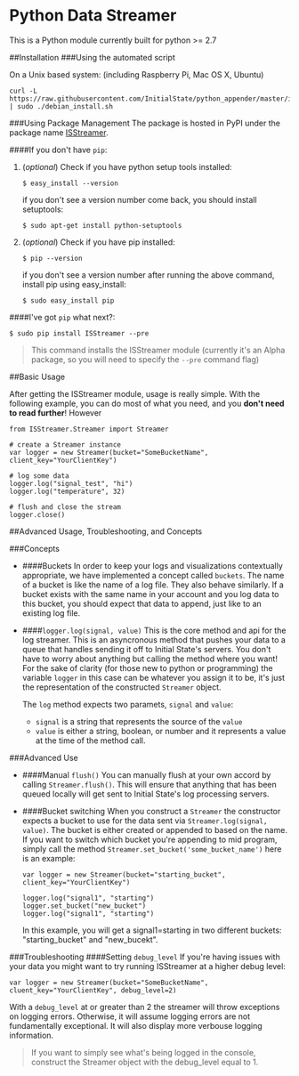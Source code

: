 Python Data Streamer
===============

This is a Python module currently built for python >= 2.7

##Installation
###Using the automated script

On a Unix based system: (including Raspberry Pi, Mac OS X, Ubuntu) 

```
curl -L https://raw.githubusercontent.com/InitialState/python_appender/master/install_scripts/debian_install.sh | sudo ./debian_install.sh
```


###Using Package Management
The package is hosted in PyPI under the package name [ISStreamer](https://pypi.python.org/pypi/ISStreamer).

####If you don't have `pip`:

1. (*optional*) Check if you have python setup tools installed:

	```
	$ easy_install --version
	```
	
	if you don't see a version number come back, you should install setuptools:
	
	```
	$ sudo apt-get install python-setuptools
	```
	

2. (*optional*) Check if you have pip installed:

	```
	$ pip --version
	```
	
	if you don't see a version number after running the above command, install pip using easy_install:
	
	```
	$ sudo easy_install pip
	```

####I've got `pip` what next?:


```
$ sudo pip install ISStreamer --pre
```

> This command installs the ISStreamer module (currently it's an Alpha package, so you will need to specify the `--pre` command flag)
	

##Basic Usage

After getting the ISStreamer module, usage is really simple. With the following example, you can do most of what you need, and you **don't need to read further**! However


```
from ISStreamer.Streamer import Streamer

# create a Streamer instance
var logger = new Streamer(bucket="SomeBucketName", client_key="YourClientKey")

# log some data
logger.log("signal_test", "hi")
logger.log("temperature", 32)

# flush and close the stream
logger.close()
```


##Advanced Usage, Troubleshooting, and Concepts


###Concepts
- ####Buckets
	In order to keep your logs and visualizations contextually appropriate, we have implemented a concept called `buckets`. The name of a bucket is like the name of a log file. They also behave similarly. If a bucket exists with the same name in your account and you log data to this bucket, you should expect that data to append, just like to an existing log file.
	
- ####`logger.log(signal, value)`
	This is the core method and api for the log streamer. This is an asyncronous method that pushes your data to a queue that handles sending it off to Initial State's servers. You don't have to worry about anything but calling the method where you want! For the sake of clarity (for those new to python or programming) the variable `logger` in this case can be whatever you assign it to be, it's just the representation of the constructed `Streamer` object.
	
	The `log` method expects two paramets, `signal` and `value`:
	- `signal` is a string that represents the source of the `value`
	- `value` is either a string, boolean, or number and it represents a value at the time of the method call.

###Advanced Use
- ####Manual `flush()`
	You can manually flush at your own accord by calling `Streamer.flush()`. This will ensure that anything that has been queued locally  will get sent to Initial State's log processing servers.
	
- ####Bucket switching
	When you construct a `Streamer` the constructor expects a bucket to use for the data sent via `Streamer.log(signal, value)`. The bucket is either created or appended to based on the name. If you want to switch which bucket you're appending to mid program, simply call the method `Streamer.set_bucket('some_bucket_name')` here is an example:
	
	```
	var logger = new Streamer(bucket="starting_bucket", client_key="YourClientKey")
	
	logger.log("signal1", "starting")
	logger.set_bucket("new_bucket")
	logger.log("signal1", "starting")
	```  

	In this example, you will get a signal1=starting in two different buckets: "starting_bucket" and "new_bucekt".


###Troubleshooting
####Setting `debug_level`
If you're having issues with your data you might want to try running ISStreamer at a higher debug level:

```
var logger = new Streamer(bucket="SomeBucketName", cluent_key="YourClientKey", debug_level=2)
```

With a `debug_level` at or greater than 2 the streamer will throw exceptions on logging errors. Otherwise, it will assume logging errors are not fundamentally exceptional. It will also display more verbouse logging information.

> If you want to simply see what's being logged in the console, construct the Streamer object with the debug_level equal to 1.